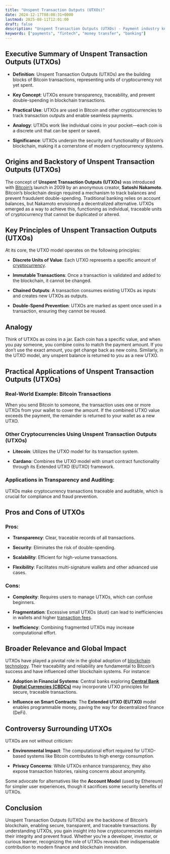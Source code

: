 ```yaml
---
title: "Unspent Transaction Outputs (UTXOs)"
date: 2024-12-17T08:08:31+0000
lastmod: 2025-08-11T12:01:00
draft: false
description: "Unspent Transaction Outputs (UTXOs) - Payment industry knowledge and insights"
keywords: ["payments", "fintech", "money transfer", "banking"]
---
```


## Executive Summary of Unspent Transaction Outputs (UTXOs)

- **Definition**: Unspent Transaction Outputs (UTXOs) are the building blocks of Bitcoin transactions, representing units of cryptocurrency not yet spent.

- **Key Concept**: UTXOs ensure transparency, traceability, and prevent double-spending in blockchain transactions.

- **Practical Use**: UTXOs are used in Bitcoin and other cryptocurrencies to track transaction outputs and enable seamless payments.

- **Analogy**: UTXOs work like individual coins in your pocket—each coin is a discrete unit that can be spent or saved.

- **Significance**: UTXOs underpin the security and functionality of Bitcoin’s blockchain, making it a cornerstone of modern cryptocurrency systems.

## Origins and Backstory of Unspent Transaction Outputs (UTXOs)

The concept of **Unspent Transaction Outputs (UTXOs)** was introduced with [Bitcoin’s](https://faisalkhanllc.xyz/resources/payments-wiki/b/bitcoin/) launch in 2009 by an anonymous creator, **Satoshi Nakamoto**. Bitcoin’s blockchain design required a mechanism to track balances and prevent fraudulent double-spending. Traditional banking relies on account balances, but Nakamoto envisioned a decentralized alternative. UTXOs emerged as a way to achieve this, functioning as individual, traceable units of cryptocurrency that cannot be duplicated or altered.

## Key Principles of Unspent Transaction Outputs (UTXOs)

At its core, the UTXO model operates on the following principles:

- **Discrete Units of Value**: Each UTXO represents a specific amount of [cryptocurrency](https://faisalkhanllc.xyz/resources/payments-wiki/c/cryptocurrency/).

- **Immutable Transactions**: Once a transaction is validated and added to the blockchain, it cannot be changed.

- **Chained Outputs**: A transaction consumes existing UTXOs as inputs and creates new UTXOs as outputs.

- **Double-Spend Prevention**: UTXOs are marked as spent once used in a transaction, ensuring they cannot be reused.

## Analogy

Think of UTXOs as coins in a jar. Each coin has a specific value, and when you pay someone, you combine coins to match the payment amount. If you don’t use the exact amount, you get change back as new coins. Similarly, in the UTXO model, any unspent balance is returned to you as a new UTXO.

## Practical Applications of Unspent Transaction Outputs (UTXOs)

### Real-World Example: Bitcoin Transactions

When you send Bitcoin to someone, the transaction uses one or more UTXOs from your wallet to cover the amount. If the combined UTXO value exceeds the payment, the remainder is returned to your wallet as a new UTXO.

### Other Cryptocurrencies Using Unspent Transaction Outputs (UTXOs)

- **Litecoin**: Utilizes the UTXO model for its transaction system.

- **Cardano**: Combines the UTXO model with smart contract functionality through its Extended UTXO (EUTXO) framework.

### Applications in Transparency and Auditing:

UTXOs make cryptocurrency transactions traceable and auditable, which is crucial for compliance and fraud prevention.

## Pros and Cons of UTXOs

### Pros:

- **Transparency**: Clear, traceable records of all transactions.

- **Security**: Eliminates the risk of double-spending.

- **Scalability**: Efficient for high-volume transactions.

- **Flexibility**: Facilitates multi-signature wallets and other advanced use cases.

### Cons:

- **Complexity**: Requires users to manage UTXOs, which can confuse beginners.

- **Fragmentation**: Excessive small UTXOs (dust) can lead to inefficiencies in wallets and higher [transaction fees](https://faisalkhanllc.xyz/resources/payments-wiki/t/transaction-fee/).

- **Inefficiency**: Combining fragmented UTXOs may increase computational effort.

## Broader Relevance and Global Impact

UTXOs have played a pivotal role in the global adoption of [blockchain technology](https://faisalkhanllc.xyz/resources/payments-wiki/b/blockchain/). Their traceability and reliability are fundamental to Bitcoin’s success and have influenced other blockchain systems. For instance:

- **Adoption in Financial Systems**: Central banks exploring **[Central Bank Digital Currencies (CBDCs)](https://faisalkhanllc.xyz/resources/payments-wiki/c/central-bank-digital-currency-cbdc/)** may incorporate UTXO principles for secure, traceable transactions.

- **Influence on Smart Contracts**: The **Extended UTXO (EUTXO)** model enables programmable money, paving the way for decentralized finance (DeFi).

## Controversy Surrounding UTXOs

UTXOs are not without criticism:

- **Environmental Impact**: The computational effort required for UTXO-based systems like Bitcoin contributes to high energy consumption.

- **Privacy Concerns**: While UTXOs enhance transparency, they also expose transaction histories, raising concerns about anonymity.

Some advocate for alternatives like the **Account Model** (used by Ethereum) for simpler user experiences, though it sacrifices some security benefits of UTXOs.

## Conclusion

Unspent Transaction Outputs (UTXOs) are the backbone of Bitcoin’s blockchain, enabling secure, transparent, and traceable transactions. By understanding UTXOs, you gain insight into how cryptocurrencies maintain their integrity and prevent fraud. Whether you’re a developer, investor, or curious learner, recognizing the role of UTXOs reveals their indispensable contribution to modern finance and blockchain innovation.